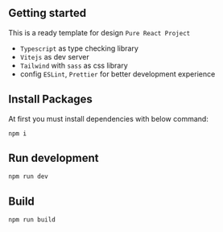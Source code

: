 ## Getting started

This is a ready template for design `Pure React Project`

- `Typescript` as type checking library
- `Vitejs` as dev server
- `Tailwind` with `sass` as css library
- config `ESLint`, `Prettier` for better development experience

## Install Packages

At first you must install dependencies with below command:

```
npm i

```

## Run development

```
npm run dev

```

## Build

```
npm run build

```
